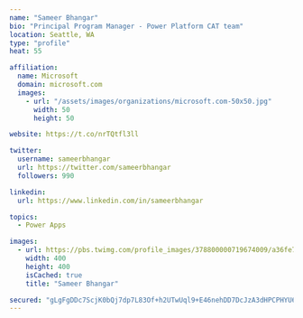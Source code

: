 ```yaml
---
name: "Sameer Bhangar"
bio: "Principal Program Manager - Power Platform CAT team"
location: Seattle, WA
type: "profile"
heat: 55

affiliation:
  name: Microsoft
  domain: microsoft.com
  images:
    - url: "/assets/images/organizations/microsoft.com-50x50.jpg"
      width: 50
      height: 50

website: https://t.co/nrTQtfl3ll

twitter:
  username: sameerbhangar
  url: https://twitter.com/sameerbhangar
  followers: 990

linkedin:
  url: https://www.linkedin.com/in/sameerbhangar

topics:
  - Power Apps

images:
  - url: https://pbs.twimg.com/profile_images/378800000719674009/a36fe7ddfab1778b76e5793772e43798_400x400.jpeg
    width: 400
    height: 400
    isCached: true
    title: "Sameer Bhangar"

secured: "gLgFgDDc7ScjK0bQj7dp7L83Of+h2UTwUql9+E46nehDD7DcJzA3dHPCPHYU6Imq9unZHDI9maK/Fk/2IR4F6/tujQv4g0sYsAl10y6K65ErkIg0FXG7QFAH1ogeNFrC1vh+98VgrHb23CVLsKnY2/RIzUmzkqfYEW/+u2wRsc6d6W1K52/LoQk9B5ITPH4ZNk2atxli/ZssdvTLWv0oOBJJeI/nt5JnYxvBsjbj5uSpyR/VA7XvEO0UIHK3enT4fLHbe+czPqWUykdVQKccT1cdgP67iZKaNjsIbzXJWAGXU4+2JDxkCnzQ6gJYOehrb1jx2IG6v3zvDiuDGc5Qri19zEyV+riNwmXyugAVBzGRbosCPzvchcEgwjPVQj7Y95/rT4zRbBBEITwHxnQNnQ==;P+23o8cU0TukpAuZPbL9uw=="
---
```


